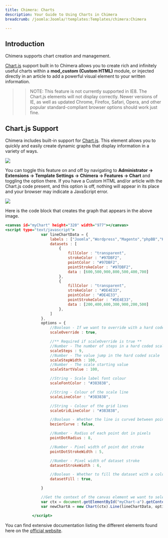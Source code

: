 ```yaml
---
title: Chimera: Charts
description: Your Guide to Using Charts in Chimera
breadcrumb: /joomla:Joomla/!templates:Templates/chimera:Chimera

---
```


Introduction
-----

Chimera supports chart creation and management. 

[Chart.js][chartjs] support built in to Chimera allows you to create rich and infinitely useful charts within a **mod_custom (Custom HTML)** module, or injected directly in an article to add a powerful visual element to your written information.

>> NOTE: This feature is not currently supported in IE8. The Chart.js elements will not display correctly. Newer versions of IE, as well as updated Chrome, Firefox, Safari, Opera, and other popular standard-compliant browser options should work just fine.

Chart.js Support
-----

Chimera includes built-in support for [Chart.js][chartjs]. This element allows you to quickly and easily create dynamic graphs that display information in a variety of ways. 

![][chart_1]

You can toggle this feature on and off by navigating to **Administrator -> Extensions -> Template Settings -> Chimera -> Features -> Chart** and toggling the option there. If you have a Custom HTML and/or article with the Chart.js code present, and this option is off, nothing will appear in its place and your browser may indicate a JavaScript error.

![][chart_2]

Here is the code block that creates the graph that appears in the above image.

~~~ .html
<canvas id="myChart" height="320" width="977"></canvas>
<script type="text/javascript">
                var lineChartData = {
                    labels : ["Joomla","Wordpress","Magento","phpBB","Kunena","Email","Forum"],
                    datasets : [
                        {
                            fillColor : "transparent",
                            strokeColor : "#97DBF2",
                            pointColor : "#97DBF2",
                            pointStrokeColor : "#97DBF2",
                            data : [600,500,900,800,500,400,700]
                        },
                        {
                            fillColor : "transparent",
                            strokeColor : "#DE4E33",
                            pointColor : "#DE4E33",
                            pointStrokeColor : "#DE4E33",
                            data : [200,400,600,300,900,200,500]
                        },
                    ]
                },
                options = {
                    //Boolean - If we want to override with a hard coded scale
                    scaleOverride : true,

                    //** Required if scaleOverride is true **
                    //Number - The number of steps in a hard coded scale
                    scaleSteps : 9,
                    //Number - The value jump in the hard coded scale
                    scaleStepWidth : 100,
                    //Number - The scale starting value
                    scaleStartValue : 100,

                    //String - Scale label font colour
                    scaleFontColor : "#383838",

                    //String - Colour of the scale line
                    scaleLineColor : "#383838",

                    //String - Colour of the grid lines
                    scaleGridLineColor : "#383838",

                    //Boolean - Whether the line is curved between points
                    bezierCurve : false,

                    //Number - Radius of each point dot in pixels
                    pointDotRadius : 8,

                    //Number - Pixel width of point dot stroke
                    pointDotStrokeWidth : 5,

                    //Number - Pixel width of dataset stroke
                    datasetStrokeWidth : 6,

                    //Boolean - Whether to fill the dataset with a colour
                    datasetFill : true,

                }

                //Get the context of the canvas element we want to select
                var ctx = document.getElementById("myChart-a").getContext("2d");
                var newChartA = new Chart(ctx).Line(lineChartData, options);

            </script>
~~~

You can find extensive documentation listing the different elements found here on the [official website][chartjs].

[chartjs]: http://chartjs.org
[fontawesome]: http://fortawesome.github.io/Font-Awesome/
[chart_1]: assets/chart_1.jpeg
[chart_2]: assets/chart_2.jpeg
[list]: http://demo.rockettheme.com/joomla-templates/chimera/features/typography